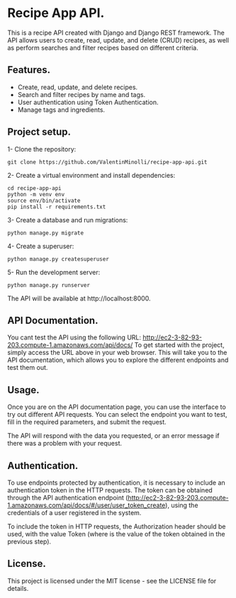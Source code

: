 # Recipe App API.
This is a recipe API created with Django and Django REST framework. The API allows users to create, read, update, and delete (CRUD) recipes, as well as perform searches and filter recipes based on different criteria.

## Features.
* Create, read, update, and delete recipes.
* Search and filter recipes by name and tags.
* User authentication using Token Authentication.
* Manage tags and ingredients.

## Project setup.
1- Clone the repository:
```
git clone https://github.com/ValentinMinolli/recipe-app-api.git
```
2- Create a virtual environment and install dependencies:
```
cd recipe-app-api
python -m venv env
source env/bin/activate
pip install -r requirements.txt
```
3- Create a database and run migrations:
```
python manage.py migrate
```
4- Create a superuser:
```
python manage.py createsuperuser
```
5- Run the development server:
```
python manage.py runserver
```
The API will be available at http://localhost:8000.

## API Documentation. 
You cant test the API using the following URL: http://ec2-3-82-93-203.compute-1.amazonaws.com/api/docs/
To get started with the project, simply access the URL above in your web browser. This will take you to the API documentation, which allows you to explore the different endpoints and test them out.

## Usage.
Once you are on the API documentation page, you can use the interface to try out different API requests. You can select the endpoint you want to test, fill in the required parameters, and submit the request.

The API will respond with the data you requested, or an error message if there was a problem with your request.

## Authentication.
To use endpoints protected by authentication, it is necessary to include an authentication token in the HTTP requests. The token can be obtained through the API authentication endpoint (http://ec2-3-82-93-203.compute-1.amazonaws.com/api/docs/#/user/user_token_create), using the credentials of a user registered in the system.

To include the token in HTTP requests, the Authorization header should be used, with the value Token <token> (where <token> is the value of the token obtained in the previous step).

## License.
This project is licensed under the MIT license - see the LICENSE file for details.
